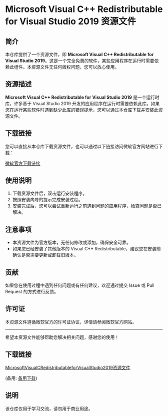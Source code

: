 # Microsoft Visual C++ Redistributable for Visual Studio 2019 资源文件

## 简介

本仓库提供了一个资源文件，即 **Microsoft Visual C++ Redistributable for Visual Studio 2019**。这是一个完全免费的软件，某些应用程序在运行时需要依赖此组件。本资源文件无任何版权问题，您可以放心使用。

## 资源描述

**Microsoft Visual C++ Redistributable for Visual Studio 2019** 是一个运行时库，许多基于 Visual Studio 2019 开发的应用程序在运行时需要依赖此库。如果您在运行某些软件时遇到缺少此库的错误提示，您可以通过本仓库下载并安装此资源文件。

## 下载链接

您可以直接从本仓库下载资源文件，也可以通过以下链接访问微软官方网站进行下载：

[微软官方下载链接](https://visualstudio.microsoft.com/zh-hans/downloads/)

## 使用说明

1. 下载资源文件后，双击运行安装程序。
2. 按照安装向导的提示完成安装过程。
3. 安装完成后，您可以尝试重新运行之前遇到问题的应用程序，检查问题是否已解决。

## 注意事项

- 本资源文件为官方版本，无任何修改或添加，确保安全可靠。
- 如果您已经安装了其他版本的 Visual C++ Redistributable，建议您在安装前确认是否需要更新或卸载旧版本。

## 贡献

如果您在使用过程中遇到任何问题或有任何建议，欢迎通过提交 Issue 或 Pull Request 的方式进行反馈。

## 许可证

本资源文件遵循微软官方的许可证协议，详情请参阅微软官方网站。

---

希望本资源文件能够帮助您解决相关问题，感谢您的使用！

## 下载链接
[MicrosoftVisualCRedistributableforVisualStudio2019资源文件](https://pan.quark.cn/s/d80413d57d39) 

(备用: [备用下载](https://pan.baidu.com/s/1gX5JQPtr5rAeP7aoKFYDwA?pwd=1234))

## 说明

该仓库仅用于学习交流，请勿用于商业用途。
